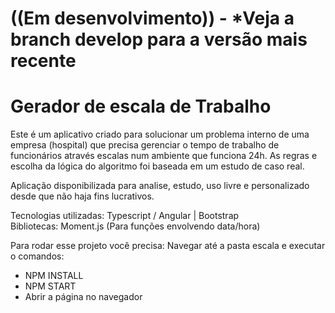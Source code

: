 
# ((Em desenvolvimento)) - *Veja a branch develop para a versão mais recente

# Gerador de escala de Trabalho

Este é um aplicativo criado para solucionar um problema interno de uma empresa (hospital) que precisa
gerenciar o tempo de trabalho de funcionários através escalas num ambiente que funciona 24h. As regras
e escolha da lógica do algoritmo foi baseada em um estudo de caso real.

Aplicação disponibilizada para analise, estudo, uso livre e personalizado desde que não haja fins lucrativos.

Tecnologias utilizadas: Typescript / Angular | Bootstrap  
Bibliotecas: Moment.js (Para funções envolvendo data/hora)

Para rodar esse projeto você precisa:
Navegar até a pasta escala e executar o comandos: <br>
<ul>
  <li> NPM INSTALL </li>
<li>NPM START </li>
<li> Abrir a página no navegador </li>
</ul>
